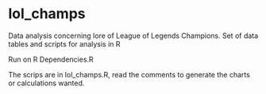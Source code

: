 # lol_champs
Data analysis concerning lore of League of Legends Champions. Set of data tables and scripts for analysis in R

Run on R Dependencies.R

The scrips are in lol_champs.R, read the comments to generate the charts or calculations wanted.
